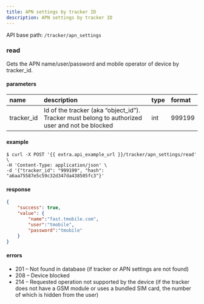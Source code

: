 ```yaml
---
title: APN settings by tracker ID
description: APN settings by tracker ID
---
```


API base path: `/tracker/apn_settings`

### read

Gets the APN name/user/password and mobile operator of device by tracker_id.

#### parameters

| name | description | type | format |
| :------ | :------ | :----- | :----- |
| tracker_id | Id of the tracker (aka “object_id”). Tracker must belong to authorized user and not be blocked | int | 999199 |

#### example

```abap
$ curl -X POST '{{ extra.api_example_url }}/tracker/apn_settings/read' \
-H 'Content-Type: application/json' \ 
-d '{"tracker_id": "999199", "hash": "a6aa75587e5c59c32d347da438505fc3"}'
```
#### response

```json
{
    "success": true,
    "value": {
        "name":"fast.tmobile.com",
        "user":"tmobile",
        "password":"tmobile"
    }
}
```

#### errors

* 201 – Not found in database (if tracker or APN settings are not found)
* 208 – Device blocked
* 214 – Requested operation not supported by the device (if the tracker does not have a GSM module or uses a bundled SIM card, the number of which is hidden from the user)

